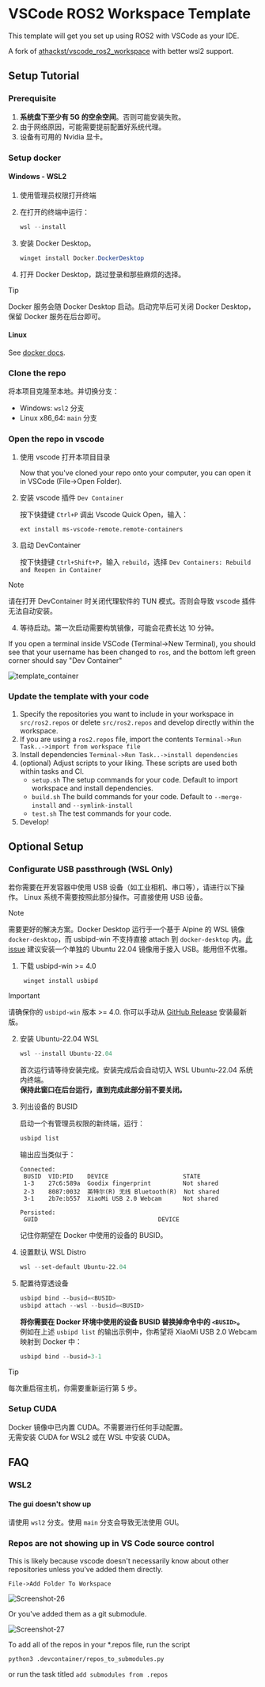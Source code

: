 # VSCode ROS2 Workspace Template

This template will get you set up using ROS2 with VSCode as your IDE.

A fork of [athackst/vscode_ros2_workspace](https://github.com/athackst/vscode_ros2_workspace) with better wsl2 support.

## Setup Tutorial

### Prerequisite

1. **系统盘下至少有 5G 的空余空间**。否则可能安装失败。  
2. 由于网络原因，可能需要提前配置好系统代理。  
3. 设备有可用的 Nvidia 显卡。

### Setup docker

#### Windows - WSL2

1. 使用管理员权限打开终端

2. 在打开的终端中运行：
	```powershell
	wsl --install
	```

3. 安装 Docker Desktop。

	```powershell
	winget install Docker.DockerDesktop
	```

4. 打开 Docker Desktop，跳过登录和那些麻烦的选择。

> [!TIP]  
> Docker 服务会随 Docker Desktop 启动。启动完毕后可关闭 Docker Desktop，保留 Docker 服务在后台即可。

#### Linux

See [docker docs](https://docs.docker.com/engine/install/).

### Clone the repo

将本项目克隆至本地。并切换分支：
-  Windows: `wsl2` 分支
-  Linux x86_64: `main` 分支

### Open the repo in vscode

1. 使用 vscode 打开本项目目录   

   Now that you've cloned your repo onto your computer, you can open it in VSCode (File->Open Folder).   

2. 安装 vscode 插件 `Dev Container`

   按下快捷键 `Ctrl+P` 调出 Vscode Quick Open，输入：
   ```
   ext install ms-vscode-remote.remote-containers
   ```

3. 启动 DevContainer

   按下快捷键 `Ctrl+Shift+P`，输入 `rebuild`，选择 `Dev Containers: Rebuild and Reopen in Container`

> [!NOTE]  
> 请在打开 DevContainer 时关闭代理软件的 TUN 模式。否则会导致 vscode 插件无法自动安装。

4. 等待启动。第一次启动需要构筑镜像，可能会花费长达 10 分钟。

If you open a terminal inside VSCode (Terminal->New Terminal), you should see that your username has been changed to `ros`, and the bottom left green corner should say "Dev Container"

![template_container](https://user-images.githubusercontent.com/6098197/91332895-adbf1500-e781-11ea-8afc-7a22a5340d4a.png)

### Update the template with your code

1. Specify the repositories you want to include in your workspace in `src/ros2.repos` or delete `src/ros2.repos` and develop directly within the workspace.
2. If you are using a `ros2.repos` file, import the contents `Terminal->Run Task..->import from workspace file`
3. Install dependencies `Terminal->Run Task..->install dependencies`
4. (optional) Adjust scripts to your liking.  These scripts are used both within tasks and CI.
   * `setup.sh` The setup commands for your code.  Default to import workspace and install dependencies.
   * `build.sh` The build commands for your code.  Default to `--merge-install` and `--symlink-install`
   * `test.sh` The test commands for your code.
5. Develop!

## Optional Setup

### Configurate USB passthrough (WSL Only)

若你需要在开发容器中使用 USB 设备（如工业相机、串口等），请进行以下操作。
Linux 系统不需要按照此部分操作。可直接使用 USB 设备。

> [!NOTE]  
> 需要更好的解决方案。Docker Desktop 运行于一个基于 Alpine 的 WSL 镜像 `docker-desktop`，而 usbipd-win 不支持直接 attach 到 `docker-desktop` 内。[此 issue](https://github.com/dorssel/usbipd-win/issues/669) 建议安装一个单独的 Ubuntu 22.04 镜像用于接入 USB。能用但不优雅。

1. 下载 usbipd-win >= 4.0
   
   ```
	winget install usbipd
   ```

> [!IMPORTANT]   
> 请确保你的 `usbipd-win` 版本 >= 4.0. 你可以手动从 [GitHub Release](https://github.com/dorssel/usbipd-win/releases) 安装最新版。


2. 安装 Ubuntu-22.04 WSL
   
   ```powershell
   wsl --install Ubuntu-22.04
   ```
   首次运行请等待安装完成。安装完成后会自动切入 WSL Ubuntu-22.04 系统内终端。  
   **保持此窗口在后台运行，直到完成此部分前不要关闭。**

3. 列出设备的 BUSID  
   
   启动一个有管理员权限的新终端，运行：
   ```powershell
   usbipd list
   ```
   输出应当类似于：
   ```
   Connected:
	BUSID  VID:PID    DEVICE                     STATE
	1-3    27c6:589a  Goodix fingerprint         Not shared
	2-3    8087:0032  英特尔(R) 无线 Bluetooth(R)  Not shared
	3-1    2b7e:b557  XiaoMi USB 2.0 Webcam      Not shared
   
   Persisted:
   	GUID                                  DEVICE
   ```
   记住你期望在 Docker 中使用的设备的 BUSID。

4. 设置默认 WSL Distro
   ```powershell
   wsl --set-default Ubuntu-22.04
   ```

5. 配置待穿透设备
   ```powershell
   usbipd bind --busid=<BUSID>
   usbipd attach --wsl --busid=<BUSID>
   ```
   **将你需要在 Docker 环境中使用的设备 BUSID 替换掉命令中的 `<BUSID>`。**  
   例如在上述 `usbipd list` 的输出示例中，你希望将 XiaoMi USB 2.0 Webcam 映射到 Docker 中：
   ```powershell
   usbipd bind --busid=3-1
   ```

> [!TIP]  
> 每次重启宿主机，你需要重新运行第 5 步。


### Setup CUDA

Docker 镜像中已内置 CUDA。不需要进行任何手动配置。  
无需安装 CUDA for WSL2 或在 WSL 中安装 CUDA。  

## FAQ

### WSL2

#### The gui doesn't show up

请使用 `wsl2` 分支。使用 `main` 分支会导致无法使用 GUI。

### Repos are not showing up in VS Code source control

This is likely because vscode doesn't necessarily know about other repositories unless you've added them directly. 

```
File->Add Folder To Workspace
```

![Screenshot-26](https://github.com/athackst/vscode_ros2_workspace/assets/6098197/d8711320-2c16-463b-9d67-5bd9314acc7f)


Or you've added them as a git submodule.

![Screenshot-27](https://github.com/athackst/vscode_ros2_workspace/assets/6098197/8ebc9aac-9d70-4b53-aa52-9b5b108dc935)

To add all of the repos in your *.repos file, run the script

```bash
python3 .devcontainer/repos_to_submodules.py
```

or run the task titled `add submodules from .repos`
